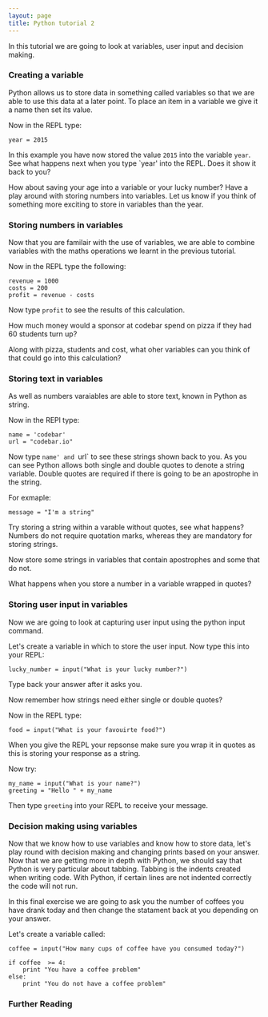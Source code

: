 ```yaml
---
layout: page
title: Python tutorial 2
---
```


In this tutorial we are going to look at variables, user input and decision making.

### Creating a variable

Python allows us to store data in something called variables so that we are able to use this data at a later point. To place an item in a variable we give it a name then set its value. 

Now in the REPL type:

	year = 2015

In this example you have now stored the value `2015` into the variable `year`. See what happens next when you type `year' into the REPL. Does it show it back to you?

How about saving your age into a variable or your lucky number? Have a play around with storing numbers into variables. Let us know if you think of something more exciting to store in variables than the year.

### Storing numbers in variables

Now that you are familair with the use of variables, we are able to combine variables with the maths operations we learnt in the previous tutorial.

Now in the REPL type the following:

	revenue = 1000
	costs = 200
	profit = revenue - costs

Now type `profit` to see the results of this calculation. 

How much money would a sponsor at codebar spend on pizza if they had 60 students turn up? 

Along with pizza, students and cost, what oher variables can you think of that could go into this calculation?

### Storing text in variables

As well as numbers varaiables are able to store text, known in Python as string. 

Now in the REPl type:

	name = 'codebar'
	url = "codebar.io"

Now type `name' and `url` to see these strings shown back to you. As you can see Python allows both single and double quotes to denote a string variable. Double quotes are required if there is going to be an apostrophe in the string.

For exmaple:

	message = "I'm a string"

Try storing a string within a varable without quotes, see what happens? Numbers do not require quotation marks, whereas they are mandatory for storing strings.

Now store some strings in variables that contain apostrophes and some that do not.

What happens when you store a number in a variable wrapped in quotes? 

### Storing user input in variables

Now we are going to look at capturing user input using the python input command.

Let's create a variable in which to store the user input. Now type this into your REPL: 

	lucky_number = input("What is your lucky number?")

Type back your answer after it asks you.

Now remember how strings need either single or double quotes?

Now in the REPL type:

	food = input("What is your favouirte food?")

When you give the REPL your repsonse make sure you wrap it in quotes as this is storing your response as a string.

Now try:

	my_name = input("What is your name?")
	greeting = "Hello " + my_name

Then type `greeting` into your REPL to receive your message. 


### Decision making using variables

Now that we know how to use variables and know how to store data, let's play round with decision making and changing prints based on your answer. Now that we are getting more in depth with Python, we should say that Python is very particular about tabbing. Tabbing is the indents created when writing code. With Python, if certain lines are not indented correctly the code will not run.

In this final exercise we are going to ask you the number of coffees you have drank today and then change the statament back at you depending on your answer.

Let's create a variable called:

	coffee = input("How many cups of coffee have you consumed today?")

	if coffee  >= 4: 
		print "You have a coffee problem"
	else:
		print "You do not have a coffee problem"
	

### Further Reading

